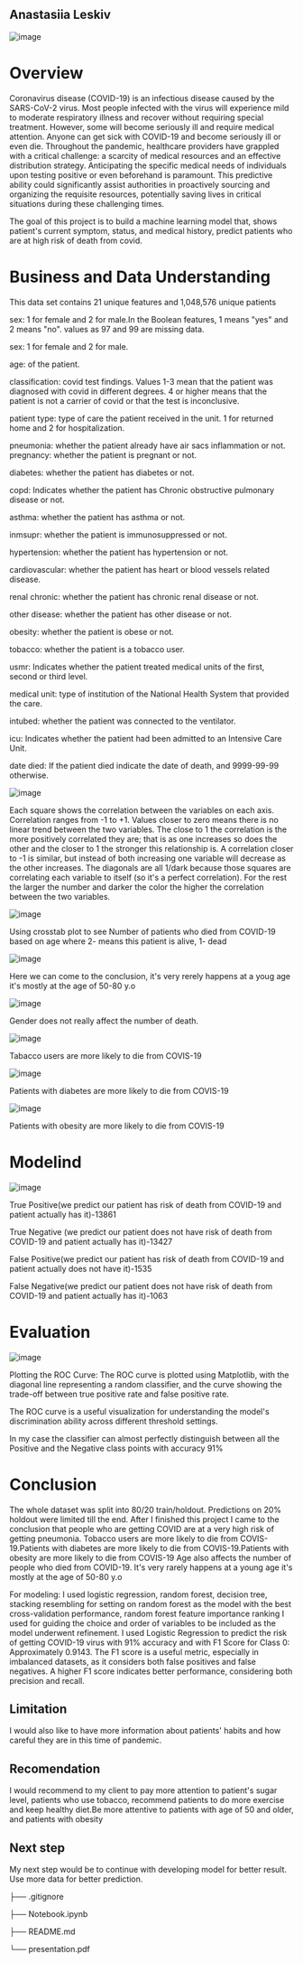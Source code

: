 ## Anastasiia Leskiv

![image](https://github.com/anastasiialeskiv/COVID-19/assets/124845922/9bbee5b3-2584-4003-a19d-919f75e700ea)

# Overview

Coronavirus disease (COVID-19) is an infectious disease caused by the SARS-CoV-2 virus. Most people infected with the virus will experience mild to moderate respiratory illness and recover without requiring special treatment. However, some will become seriously ill and require medical attention. Anyone can get sick with COVID-19 and become seriously ill or even die. 
Throughout the pandemic, healthcare providers have grappled with a critical challenge: a scarcity of medical resources and an effective distribution strategy. Anticipating the specific medical needs of individuals upon testing positive or even beforehand is paramount. This predictive ability could significantly assist authorities in proactively sourcing and organizing the requisite resources, potentially saving lives in critical situations during these challenging times.

The goal of this project is to build a machine learning model that, shows patient's current symptom, status, and medical history, predict patients who are at high risk of death from covid.

# Business and Data Understanding

This data set contains 21 unique features and 1,048,576 unique patients

sex: 1 for female and 2 for male.In the Boolean features, 1 means "yes" and 2 means "no". values as 97 and 99 are missing data.

sex: 1 for female and 2 for male.

age: of the patient.

classification: covid test findings. Values 1-3 mean that the patient was diagnosed with covid in different degrees. 4 or higher means that the patient is not a carrier of covid or that the test is inconclusive.

patient type: type of care the patient received in the unit. 1 for returned home and 2 for hospitalization.

pneumonia: whether the patient already have air sacs inflammation or not. pregnancy: whether the patient is pregnant or not.

diabetes: whether the patient has diabetes or not.

copd: Indicates whether the patient has Chronic obstructive pulmonary disease or not.

asthma: whether the patient has asthma or not.

inmsupr: whether the patient is immunosuppressed or not.

hypertension: whether the patient has hypertension or not.

cardiovascular: whether the patient has heart or blood vessels related disease.

renal chronic: whether the patient has chronic renal disease or not.

other disease: whether the patient has other disease or not.

obesity: whether the patient is obese or not.

tobacco: whether the patient is a tobacco user.

usmr: Indicates whether the patient treated medical units of the first, second or third level.

medical unit: type of institution of the National Health System that provided the care.

intubed: whether the patient was connected to the ventilator.

icu: Indicates whether the patient had been admitted to an Intensive Care Unit.

date died: If the patient died indicate the date of death, and 9999-99-99 otherwise.

![image](https://github.com/anastasiialeskiv/COVID-19/assets/124845922/0340239e-09eb-4c2f-a841-de90ad78f662)

Each square shows the correlation between the variables on each axis. Correlation ranges from -1 to +1. Values closer to zero means there is no linear trend between the two variables. The close to 1 the correlation is the more positively correlated they are; that is as one increases so does the other and the closer to 1 the stronger this relationship is. A correlation closer to -1 is similar, but instead of both increasing one variable will decrease as the other increases. The diagonals are all 1/dark because those squares are correlating each variable to itself (so it's a perfect correlation). For the rest the larger the number and darker the color the higher the correlation between the two variables.

![image](https://github.com/anastasiialeskiv/COVID-19/assets/124845922/e6d64785-b47a-489e-b377-5c46e63336f3)


Using crosstab plot to see Number of patients who died from COVID-19 based on age where 2- means this patient is alive, 1- dead

![image](https://github.com/anastasiialeskiv/COVID-19/assets/124845922/3948909b-135f-4031-807a-470df79906d7)

Here we can come to the conclusion, it's very rerely happens at a youg age it's mostly at the age of 50-80 y.o

![image](https://github.com/anastasiialeskiv/COVID-19/assets/124845922/4ecc9a70-2695-4324-8602-840c26b927d2)

Gender does not really affect the number of death.

![image](https://github.com/anastasiialeskiv/COVID-19/assets/124845922/960efccf-9af8-4f64-8f1b-6f58053af783)

Tabacco users are more likely to die from COVIS-19

![image](https://github.com/anastasiialeskiv/COVID-19/assets/124845922/1c39e706-0559-436d-a536-237bbe76e439)

Patients with diabetes are more likely to die from COVIS-19

![image](https://github.com/anastasiialeskiv/COVID-19/assets/124845922/4d68c3ed-6ca2-4470-bc5f-3c214778b57e)


Patients with obesity are more likely to die from COVIS-19

# Modelind

![image](https://github.com/anastasiialeskiv/COVID-19/assets/124845922/b3ab7c18-5fbf-43a4-b03b-d25c106c0df9)

True Positive(we predict our patient has risk of death from COVID-19 and patient actually has it)-13861

True Negative (we predict our patient does not have risk of death from COVID-19 and patient actually has it)-13427

False Positive(we predict our patient has risk of death from COVID-19 and patient actually does not have it)-1535

False Negative(we predict our patient does not have risk of death from COVID-19 and patient actually has it)-1063


# Evaluation

![image](https://github.com/anastasiialeskiv/COVID-19/assets/124845922/89796730-7e1e-4726-8cda-e153df7327af)

Plotting the ROC Curve: The ROC curve is plotted using Matplotlib, with the diagonal line representing a random classifier, and the curve showing the trade-off between true positive rate and false positive rate.

The ROC curve is a useful visualization for understanding the model's discrimination ability across different threshold settings.

In my case the classifier can almost perfectly distinguish between all the Positive and the Negative class points with accuracy 91%


# Conclusion

The whole dataset was split into 80/20 train/holdout. Predictions on 20% holdout were limited till the end. After I finished this project I came to the conclusion that people who are getting COVID are at a very high risk of getting pneumonia. Tobacco users are more likely to die from COVIS-19.Patients with diabetes are more likely to die from COVIS-19.Patients with obesity are more likely to die from COVIS-19 Age also affects the number of people who died from COVID-19. It's very rarely happens at a young age it's mostly at the age of 50-80 y.o

For modeling: I used logistic regression, random forest, decision tree, stacking resembling for setting on random forest as the model with the best cross-validation performance, random forest feature importance ranking I used for guiding the choice and order of variables to be included as the model underwent refinement. I used Logistic Regression to predict the risk of getting COVID-19 virus with 91% accuracy and with F1 Score for Class 0: Approximately 0.9143. The F1 score is a useful metric, especially in imbalanced datasets, as it considers both false positives and false negatives. A higher F1 score indicates better performance, considering both precision and recall.

## Limitation

I would also like to have more information about patients' habits and how careful they are in this time of pandemic.

## Recomendation

I would recommend to my client to pay more attention to patient's sugar level, patients who use tobacco, recommend patients to do more exercise and keep healthy diet.Be more attentive to patients with age of 50 and older, and patients with obesity 

## Next step
My next step would be to continue with developing model for better result. Use more data for better prediction.




├── .gitignore

├── Notebook.ipynb

├── README.md

└── presentation.pdf
